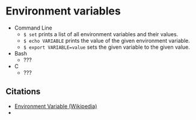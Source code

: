 Environment variables
=====================

* Command Line
    * `$ set` prints a list of all environment variables and their values.
    * `$ echo VARIABLE` prints the value of the given environment variable.
    * `$ export VARIABLE=value` sets the given variable to the given value.
* Bash
    * ???
* C 
    * ???

Citations
---------

* [Environment Variable (Wikipedia)](http://en.wikipedia.org/wiki/Environment_variable)
* 
